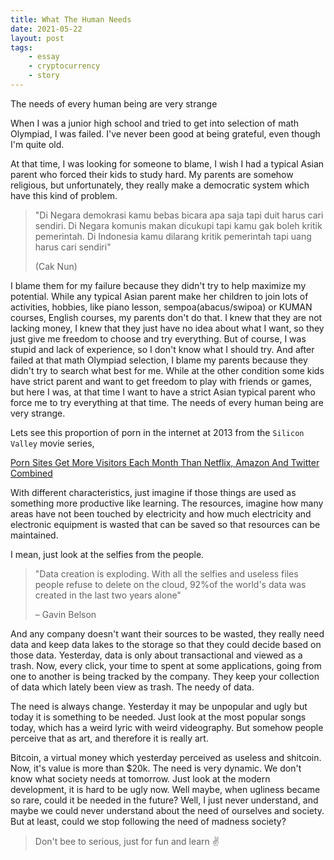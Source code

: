 ```yaml
---
title: What The Human Needs
date: 2021-05-22
layout: post
tags:
    - essay
    - cryptocurrency
    - story
---
```


The needs of every human being are very strange

When I was a junior high school and tried to get into selection of math Olympiad, I was failed. I\'ve never been good at being grateful, even though I\'m quite old.

At that time, I was looking for someone to blame, I wish I had a typical Asian parent who forced their kids to study hard. My parents are somehow religious, but unfortunately, they really make a democratic system which have this kind of problem.

>"Di Negara demokrasi kamu bebas bicara apa saja tapi duit harus cari sendiri. Di Negara komunis makan dicukupi tapi kamu gak boleh kritik pemerintah. Di Indonesia kamu dilarang kritik pemerintah tapi uang harus cari sendiri"
>
>(Cak Nun)

 

I blame them for my failure because they didn't try to help maximize my potential. While any typical Asian parent make her children to join lots of activities, hobbies, like piano lesson, sempoa(abacus/swipoa) or  KUMAN courses, English courses, my parents don\'t do that. I knew that they are not lacking money, I knew that they just have no idea about what I want, so they just give me freedom to choose and try everything. But of course, I was stupid and lack of experience, so I don\'t know what I should try. And after failed at that math Olympiad selection, I blame my parents because they didn't try to search what best for me. While at the other condition some kids have strict parent and want to get freedom to play with friends or games, but here I was, at that time I want to have a strict Asian typical parent who force me to try everything at that time. The needs of every human being are very strange.

 

Lets see this proportion of porn in the internet at 2013 from the `Silicon Valley` movie series,

[Porn Sites Get More Visitors Each Month Than Netflix, Amazon And Twitter Combined](https://www.huffpost.com/entry/internet-porn-stats_n_3187682)

With different characteristics, just imagine if those things are used as something more productive like learning. The resources, imagine how many areas have not been touched by electricity and how much electricity and electronic equipment is wasted that can be saved so that resources can be maintained. 

I mean, just look at the selfies from the people. 

> "Data creation is exploding. With all the selfies and useless files people refuse to delete on the cloud, 92%of the world\'s data was created in the last two years alone" 
>
> – Gavin Belson

And any company doesn\'t want their sources to be wasted, they really need data and keep data lakes to the storage so that they could decide based on those data. Yesterday, data is only about transactional and viewed as a trash. Now, every click, your time to spent at some applications, going from one to another is being tracked by the company. They keep your collection of data which lately been view as trash. The needy of data.

The need is always change. Yesterday it may be unpopular and ugly but today it is something to be needed. Just look at the most popular songs today, which has a weird lyric with weird videography. But somehow people perceive that as art, and therefore it is really art.

Bitcoin, a virtual money which yesterday perceived as useless and shitcoin. Now, it\'s value is more than $20k. The need is very dynamic. We don\'t know what society needs at tomorrow. Just look at the modern development, it is hard to be ugly now. Well maybe, when ugliness became so rare, could it be needed in the future? Well, I just never understand, and maybe we could never understand about the need of ourselves and society. But at least, could we stop following the need of madness society?

> Don\'t bee to serious, just for fun and learn :v: